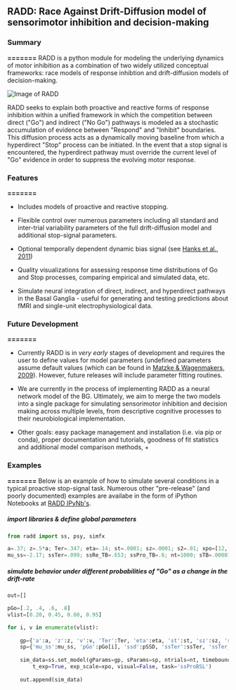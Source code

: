 ## RADD: Race Against Drift-Diffusion model of sensorimotor inhibition and decision-making


### Summary ##
**=======**
RADD is a python module for modeling the underlying dynamics of motor inhibition
as a combination of two widely utilized conceptual frameworks: race models of response inhibtion
and drift-diffusion models of decision-making.

![Image of RADD](https://www.evernote.com/shard/s430/sh/8ce6464a-a304-411f-b26c-32162ceba3bc/56d47bbfbaf44a531a03c03fd4a21438/res/cc0f6f25-969a-44e7-a490-eec2386ee6ac/a.ssRe%20Final%20Fits%20and%20Figures.ipynb.jpg?resizeSmall&width=832&alpha=)

RADD seeks to explain both proactive and reactive forms of response inhibition within a unified
framework in which the competition between direct ("Go") and indirect ("No Go") pathways is modeled
as a stochastic accumulation of evidence between "Respond" and "Inhibit" boundaries. This diffusion 
process acts as a dynamically moving baseline from which a hyperdirect "Stop" process can be initiated. 
In the event that a stop signal is encountered, the hyperdirect pathway must override the current 
level of "Go" evidence in order to suppress the evolving motor response.


### Features
**=======**
* Includes models of proactive and reactive stopping.

* Flexible control over numerous parameters including all standard and inter-trial
  variability parameters of the full drift-diffusion model and additional stop-signal
  parameters.

* Optional temporally dependent dynamic bias signal (see [Hanks et al., 2011](http://www.jneurosci.org/content/31/17/6339.full.pdf))

* Quality visualizations for assessing response time distributions of Go and Stop processes,
  comparing empirical and simulated data, etc.

* Simulate neural integration of direct, indirect, and hyperdirect pathways in the 
  Basal Ganglia - useful for generating and testing predictions about fMRI and 
  single-unit electrophysiological data.


### Future Development ###
**=======**
* Currently RADD is in *very early* stages of development and requires the user to define values
  for model parameters (undefined parameters assume default values (which can be found in 
  [Matzke & Wagenmakers, 2009](http://www.ejwagenmakers.com/2009/MatzkeWagenmakers2009.pdf)).
  However, future releases will include parameter fitting routines.

* We are currently in the process of implementing RADD as a neural network model of the BG.
  Ultimately, we aim to merge the two models into a single package for simulating sensorimotor 
  inhibition and decision making across multiple levels, from descriptive cognitive processes 
  to their neurobiological implementation.

* Other goals: easy package management and installation (i.e. via pip or conda), proper 
  documentation and tutorials, goodness of fit statistics and additional model comparison
  methods, +


### Examples ###
**=======**
Below is an example of how to simulate several conditions in a typical proactive stop-signal task.
Numerous other "pre-release" (and poorly documented) examples are availabe in the form of 
iPython Notebooks at [RADD IPyNb's](http://nbviewer.ipython.org/github/dunovank/pynb/tree/master/).


##### import libraries & define global parameters #####
```python
from radd import ss, psy, simfx

a=.37; z=.5*a; Ter=.347; eta=.14; st=.0001; sz=.0001; s2=.01; xpo=[12, 12.29]; pSSD=.450;
mu_ss=-2.17; ssTer=.099; ssRe_TB=.653; ssPro_TB=.6; nt=1000; sTB=.00001; ssTer_var=.0001
```

##### simulate behavior under different probabilities of "Go" as a change in the drift-rate #####
```python
out=[]

pGo=[.2, .4, .6, .8]
vlist=[0.20, 0.45, 0.60, 0.95]

for i, v in enumerate(vlist):
    
    gp={'a':a, 'z':z, 'v':v, 'Ter':Ter, 'eta':eta, 'st':st, 'sz':sz, 's2':s2}
    sp={'mu_ss':mu_ss, 'pGo':pGo[i], 'ssd':pSSD, 'ssTer':ssTer, 'ssTer_var':ssTer_var}
    
    sim_data=ss.set_model(gParams=gp, sParams=sp, ntrials=nt, timebound=ssPro_TB, 
    	t_exp=True, exp_scale=xpo, visual=False, task='ssProBSL')
    
    out.append(sim_data)
```
